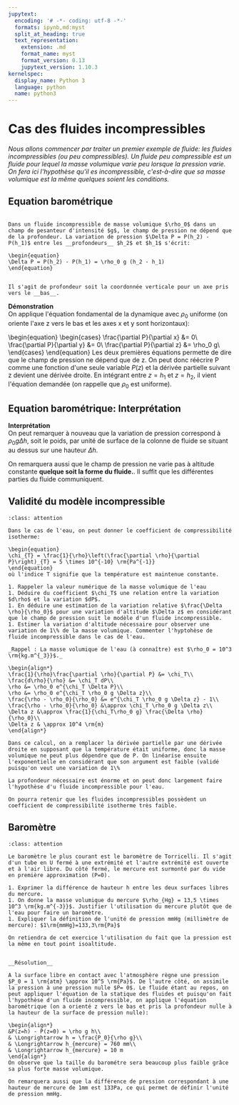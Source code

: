 ```yaml
---
jupytext:
  encoding: '# -*- coding: utf-8 -*-'
  formats: ipynb,md:myst
  split_at_heading: true
  text_representation:
    extension: .md
    format_name: myst
    format_version: 0.13
    jupytext_version: 1.10.3
kernelspec:
  display_name: Python 3
  language: python
  name: python3
---
```

# Cas des fluides incompressibles

_Nous allons commencer par traiter un premier exemple de fluide: les fluides incompressibles (ou peu compressibles). Un fluide peu compressible est un fluide pour lequel la masse volumique varie peu lorsque la pression varie. On fera ici l'hypothèse qu'il es incompressible, c'est-à-dire que sa masse volumique est la même quelques soient les conditions._

## Equation barométrique

````{important} __Fondamental : Equation barométrique - Champ de pression pour un fluide incompressible__

Dans un fluide incompressible de masse volumique $\rho_0$ dans un champ de pesanteur d'intensité $g$, le champ de pression ne dépend que de la profondeur. La variation de pression $\Delta P = P(h_2) - P(h_1)$ entre les __profondeurs__ $h_2$ et $h_1$ s'écrit:

\begin{equation}
\Delta P = P(h_2) - P(h_1) = \rho_0 g (h_2 - h_1)
\end{equation}
````

````{attention}

Il s'agit de profondeur soit la coordonnée verticale pour un axe pris vers le __bas__.

````

__Démonstration__  
On applique l'équation fondamental de la dynamique avec $\rho_0$ uniforme (on oriente l'axe z vers le bas et les axes x et y sont horizontaux):

\begin{equation}
\begin{cases}
\frac{\partial P}{\partial x} &= 0\\
\frac{\partial P}{\partial y} &= 0\\
\frac{\partial P}{\partial z} &= \rho_0 g\\
\end{cases}
\end{equation}
Les deux premières équations permette de dire que le champ de pression ne dépend que de z. On peut donc réécrire P comme une fonction d'une seule variable $P(z)$ et la dérivée partielle suivant z devient une dérivée droite. En intégrant entre $z = h_1$ et $z = h_2$, il vient l'équation demandée (on rappelle que $\rho_0$ est uniforme).


## Equation barométrique: Interprétation

__Interprétation__  
On peut remarquer à nouveau que la variation de pression correspond à $\rho_0 g \Delta h$, soit le poids, par unité de surface de la colonne de fluide se situant au dessus sur une hauteur $\Delta h$.

On remarquera aussi que le champ de pression ne varie pas à altitude constante __quelque soit la forme du fluide.__. Il suffit que les différentes parties du fluide communiquent.


## Validité du modèle incompressible

````{admonition} Exercice 
:class: attention

Dans le cas de l'eau, on peut donner le coefficient de compressibilité isotherme:

\begin{equation}
\chi_{T} = \frac{1}{\rho}\left(\frac{\partial \rho}{\partial P}\right)_{T} = 5 \times 10^{-10} \rm{Pa^{-1}}
\end{equation}
où l'indice T signifie que la température est maintenue constante.

1. Rappeler la valeur numérique de la masse volumique de l'eau
1. Déduire du coefficient $\chi_T$ une relation entre la variation $d\rho$ et la variation $dP$.
1. En déduire une estimation de la variation relative $\frac{\Delta \rho}{\rho_0}$ pour une variation d'altitude $\Delta z$ en considérant que le champ de pression suit le modèle d'un fluide incompressible.
1. Estimer la variation d'altitude nécessaire pour observer une variation de 1\% de la masse volumique. Commenter l'hyptohèse de fluide incompressible dans le cas de l'eau.

````

````{dropdown} Démonstration
_Rappel : La masse volumique de l'eau (à connaître) est $\rho_0 = 10^3 \rm{kg.m^{_3}}$._

\begin{align*}
\frac{1}{\rho}\frac{\partial \rho}{\partial P} &= \chi_T\\
\frac{d\rho}{\rho} &= \chi_T dP\\
\rho &= \rho_0 e^{\chi_T \Delta P}\\
\rho &= \rho_0 e^{\chi_T \rho_0 g \Delta z}\\
\frac{\rho - \rho_0}{\rho_0} &= e^{\chi_T \rho_0 g \Delta z} - 1\\
\frac{\rho - \rho_0}{\rho_0} &\approx \chi_T \rho_0 g \Delta z\\
\Delta z &\approx \frac{1}{\chi_T\rho_0 g} \frac{\Delta \rho}{\rho_0}\\
\Delta z & \approx 10^4 \rm{m}
\end{align*}

Dans ce calcul, on a remplacer la dérivée partielle par une dérivée droite en supposant que la température était uniforme, donc la masse volumique ne peut plus dépendre que de P. On linéarise ensuite l'exponentielle en considérant que son argument est faible (validé puisqu'on veut une variation de 1\%

La profondeur nécessaire est énorme et on peut donc largement faire l'hypothèse d'u fluide incompressible pour l'eau.

On pourra retenir que les fluides incompressibles possèdent un coefficient de compressibilité isotherme très faible.

````

## Baromètre

````{admonition} Exercice 
:class: attention

Le baromètre le plus courant est le baromètre de Torricelli. Il s'agit d'un tube en U fermé à une extrémité et l'autre extrémité est ouverte et à l'air libre. Du côté fermé, le mercure est surmonté par du vide en première approximation (P=0).

1. Exprimer la différence de hauteur h entre les deux surfaces libres du mercure.
1. On donne la masse volumique du mercure $\rho_{Hg} = 13,5 \times 10^3 \rm{kg.m^{-3}}$. Justifier l'utilisation du mercure plutôt que de l'eau pour faire un baromètre.
1. Expliquer la définition de l'unité de pression mmHg (millimètre de mercure): $1\rm{mmHg}=133,3\rm{Pa}$
````

````{dropdown} Démonstration
On retiendra de cet exercice l'utilisation du fait que la pression est la même en tout point isoaltitude.


__Résolution__  

A la surface libre en contact avec l'atmosphère règne une pression $P_0 = 1 \rm{atm} \approx 10^5 \rm{Pa}$. De l'autre côté, on assimile la pression à une pression nulle $P= 0$. Le fluide étant au repos, on peut appliquer l'équation de la statique des fluides et puisqu'on fait l'hypothèse d'un fluide incompressible, on applique l'équation barométrique (on a orienté z vers le bas et pris la profondeur nulle à la hauteur de la surface de pression nulle):

\begin{align*}
&P(z=h) - P(z=0) = \rho g h\\
& \Longrightarrow h = \frac{P_0}{\rho g}\\
& \Longrightarrow h_{mercure} = 760 mm\\
& \Longrightarrow h_{mercure} = 10 m
\end{align*}
On observe que la taille du barométre sera beaucoup plus faible grâce sa plus forte masse volumique.

On remarquera aussi que la différence de pression correspondant à une hauteur de mercure de 1mm est 133Pa, ce qui permet de définir l'unité de pression mmHg.
````

